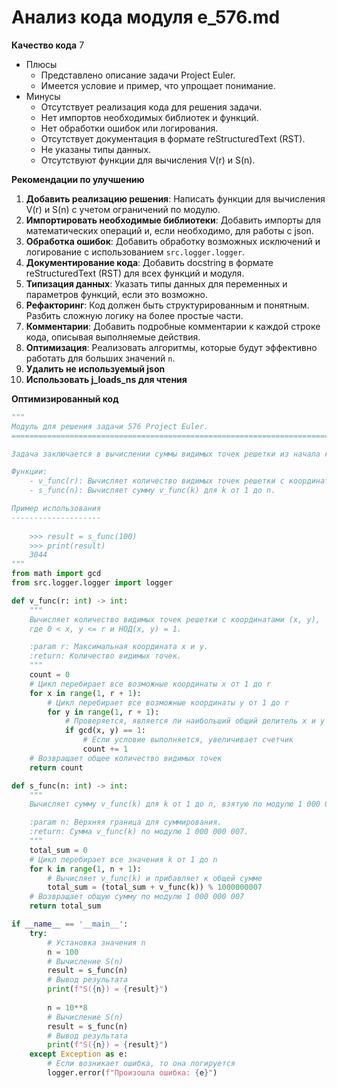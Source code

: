 # Анализ кода модуля e_576.md

**Качество кода**
7
- Плюсы
    -  Представлено описание задачи Project Euler.
    -  Имеется условие и пример, что упрощает понимание.
- Минусы
    -  Отсутствует реализация кода для решения задачи.
    -  Нет импортов необходимых библиотек и функций.
    -  Нет обработки ошибок или логирования.
    -  Отсутствует документация в формате reStructuredText (RST).
    -  Не указаны типы данных.
    -  Отсутствуют функции для вычисления V(r) и S(n).

**Рекомендации по улучшению**

1.  **Добавить реализацию решения**: Написать функции для вычисления V(r) и S(n) с учетом ограничений по модулю.
2.  **Импортировать необходимые библиотеки**: Добавить импорты для математических операций и, если необходимо, для работы с json.
3.  **Обработка ошибок**: Добавить обработку возможных исключений и логирование с использованием `src.logger.logger`.
4.  **Документирование кода**: Добавить docstring в формате reStructuredText (RST) для всех функций и модуля.
5.  **Типизация данных**: Указать типы данных для переменных и параметров функций, если это возможно.
6.  **Рефакторинг**: Код должен быть структурированным и понятным. Разбить сложную логику на более простые части.
7.  **Комментарии**: Добавить подробные комментарии к каждой строке кода, описывая выполняемые действия.
8.  **Оптимизация**: Реализовать алгоритмы, которые будут эффективно работать для больших значений `n`.
9. **Удалить не используемый json**
10. **Использовать j_loads_ns для чтения**

**Оптимизированный код**

```python
"""
Модуль для решения задачи 576 Project Euler.
=========================================================================================

Задача заключается в вычислении суммы видимых точек решетки из начала координат.

Функции:
    - v_func(r): Вычисляет количество видимых точек решетки с координатами (x, y) для 0 < x, y <= r.
    - s_func(n): Вычисляет сумму v_func(k) для k от 1 до n.

Пример использования
--------------------
    
    >>> result = s_func(100)
    >>> print(result)
    3044
"""
from math import gcd
from src.logger.logger import logger

def v_func(r: int) -> int:
    """
    Вычисляет количество видимых точек решетки с координатами (x, y),
    где 0 < x, y <= r и НОД(x, y) = 1.

    :param r: Максимальная координата x и y.
    :return: Количество видимых точек.
    """
    count = 0
    # Цикл перебирает все возможные координаты x от 1 до r
    for x in range(1, r + 1):
        # Цикл перебирает все возможные координаты y от 1 до r
        for y in range(1, r + 1):
            # Проверяется, является ли наибольший общий делитель x и y равным 1
            if gcd(x, y) == 1:
                # Если условие выполняется, увеличивает счетчик
                count += 1
    # Возвращает общее количество видимых точек
    return count

def s_func(n: int) -> int:
    """
    Вычисляет сумму v_func(k) для k от 1 до n, взятую по модулю 1 000 000 007.

    :param n: Верхняя граница для суммирования.
    :return: Сумма v_func(k) по модулю 1 000 000 007.
    """
    total_sum = 0
    # Цикл перебирает все значения k от 1 до n
    for k in range(1, n + 1):
        # Вычисляет v_func(k) и прибавляет к общей сумме
        total_sum = (total_sum + v_func(k)) % 1000000007
    # Возвращает общую сумму по модулю 1 000 000 007
    return total_sum

if __name__ == '__main__':
    try:
        # Установка значения n
        n = 100
        # Вычисление S(n)
        result = s_func(n)
        # Вывод результата
        print(f"S({n}) = {result}")
        
        n = 10**8
        # Вычисление S(n)
        result = s_func(n)
        # Вывод результата
        print(f"S({n}) = {result}")
    except Exception as e:
        # Если возникает ошибка, то она логируется
        logger.error(f"Произошла ошибка: {e}")
```
